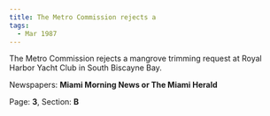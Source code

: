 ```yaml
---  
title: The Metro Commission rejects a  
tags:  
  - Mar 1987  
---  
```

  
The Metro Commission rejects a mangrove trimming request at Royal Harbor Yacht Club in South Biscayne Bay.  
  
Newspapers: **Miami Morning News or The Miami Herald**  
  
Page: **3**, Section: **B** 
